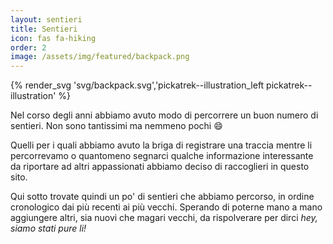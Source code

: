 ```yaml
---
layout: sentieri
title: Sentieri
icon: fas fa-hiking
order: 2
image: /assets/img/featured/backpack.png
---
```


{% render_svg 'svg/backpack.svg','pickatrek--illustration_left pickatrek--illustration' %}

Nel corso degli anni abbiamo avuto modo di percorrere un buon numero di sentieri. Non sono tantissimi ma nemmeno pochi :smile:

Quelli per i quali abbiamo avuto la briga di registrare una traccia mentre li percorrevamo o quantomeno segnarci qualche 
informazione interessante da riportare ad altri appassionati abbiamo deciso di raccoglieri in questo sito.

Qui sotto trovate quindi un po' di sentieri che abbiamo percorso, in ordine cronologico dai più recenti ai più vecchi. Sperando di
poterne mano a mano aggiungere altri, sia nuovi che magari vecchi, da rispolverare per dirci _hey, siamo stati pure li!_